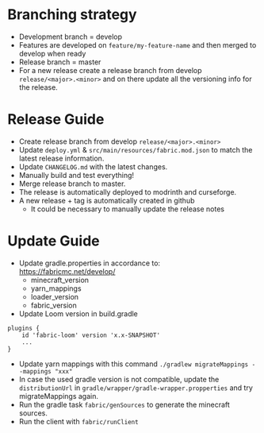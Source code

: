 # Branching strategy
* Development branch = develop
* Features are developed on `feature/my-feature-name` and then merged to develop when ready
* Release branch = master
* For a new release create a release branch from develop `release/<major>.<minor>` and on there update all the versioning info for 
the release.

# Release Guide
* Create release branch from develop `release/<major>.<minor>`
* Update `deploy.yml` & `src/main/resources/fabric.mod.json` to match the latest release information.
* Update `CHANGELOG.md` with the latest changes.
* Manually build and test everything!
* Merge release branch to master.
* The release is automatically deployed to modrinth and curseforge. 
* A new release + tag is automatically created in github
  * It could be necessary to manually update the release notes

# Update Guide
* Update gradle.properties in accordance to: https://fabricmc.net/develop/
    * minecraft_version
    * yarn_mappings
    * loader_version
    * fabric_version
* Update Loom version in build.gradle
```
plugins {
    id 'fabric-loom' version 'x.x-SNAPSHOT'
    ...
}
```
* Update yarn mappings with this command
  `./gradlew migrateMappings --mappings "xxx"`
* In case the used gradle version is not compatible, update the `distributionUrl` in `gradle/wrapper/gradle-wrapper.propperties` and try migrateMappings again.
* Run the gradle task `fabric/genSources` to generate the minecraft sources.
* Run the client with `fabric/runClient`
